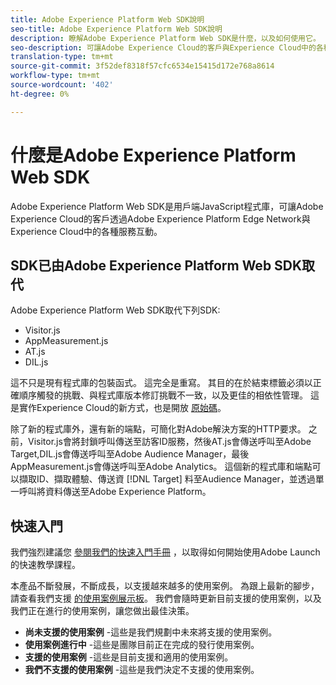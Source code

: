 ```yaml
---
title: Adobe Experience Platform Web SDK說明
seo-title: Adobe Experience Platform Web SDK說明
description: 瞭解Adobe Experience Platform Web SDK是什麼，以及如何使用它。
seo-description: 可讓Adobe Experience Cloud的客戶與Experience Cloud中的各種服務互動。
translation-type: tm+mt
source-git-commit: 3f52def8318f57cfc6534e15415d172e768a8614
workflow-type: tm+mt
source-wordcount: '402'
ht-degree: 0%

---
```



# 什麼是Adobe Experience Platform Web SDK

Adobe Experience Platform Web SDK是用戶端JavaScript程式庫，可讓Adobe Experience Cloud的客戶透過Adobe Experience Platform Edge Network與Experience Cloud中的各種服務互動。

## SDK已由Adobe Experience Platform Web SDK取代

Adobe Experience Platform Web SDK取代下列SDK:

* Visitor.js
* AppMeasurement.js
* AT.js
* DIL.js

這不只是現有程式庫的包裝函式。 這完全是重寫。 其目的在於結束標籤必須以正確順序觸發的挑戰、與程式庫版本修訂挑戰不一致，以及更佳的相依性管理。 這是實作Experience Cloud的新方式，也是開放 [原始碼](https://github.com/adobe/alloy)。

除了新的程式庫外，還有新的端點，可簡化對Adobe解決方案的HTTP要求。 之前，Visitor.js會將封鎖呼叫傳送至訪客ID服務，然後AT.js會傳送呼叫至Adobe Target,DIL.js會傳送呼叫至Adobe Audience Manager，最後AppMeasurement.js會傳送呼叫至Adobe Analytics。 這個新的程式庫和端點可以擷取ID、擷取體驗、傳送資 [!DNL Target] 料至Audience Manager，並透過單一呼叫將資料傳送至Adobe Experience Platform。

## 快速入門

我們強烈建議您 [參閱我們的快速入門手冊](getting-started/quick-start-with-launch.md) ，以取得如何開始使用Adobe Launch的快速教學課程。

本產品不斷發展，不斷成長，以支援越來越多的使用案例。 為跟上最新的腳步，請查看我們支援 [的使用案例展示板](https://github.com/adobe/alloy/projects/5)。 我們會隨時更新目前支援的使用案例，以及我們正在進行的使用案例，讓您做出最佳決策。

* __尚未支援的使用案例__ -這些是我們規劃中未來將支援的使用案例。
* __使用案例進行中__ -這些是團隊目前正在完成的發行使用案例。
* __支援的使用案例__ -這些是目前支援和適用的使用案例。
* __我們不支援的使用案例__ -這些是我們決定不支援的使用案例。
